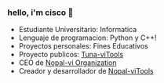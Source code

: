 ### hello, i'm cisco 👋
- Estudiante Universitario: Informatica
- Lenguaje de programacion: Python y C++!
- Proyectos personales: Fines Educativos
- Proyecto publicos: [Tuna-viTools](https://github.com/fcoagz/Tuna-viTools)
- CEO de [Nopal-vi Organization](https://github.com/Nopal-vi)
- Creador y desarrollador de [Nopal-viTools](https://github.com/Nopal-vi/Nopal-viTools)
